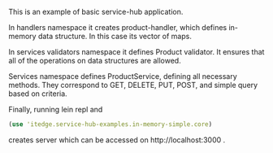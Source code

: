 This is an example of basic service-hub application. 

In handlers namespace it creates product-handler, which defines in-memory data structure. In this case its vector of maps.

In services validators namespace it defines Product validator. It ensures that all of the operations on data structures are allowed.

Services namespace defines ProductService, defining all necessary methods. They correspond to GET, DELETE, PUT, POST, and simple query based on criteria.

Finally, running lein repl and

```clojure
(use 'itedge.service-hub-examples.in-memory-simple.core)
```

creates server which can be accessed on http://localhost:3000 .
